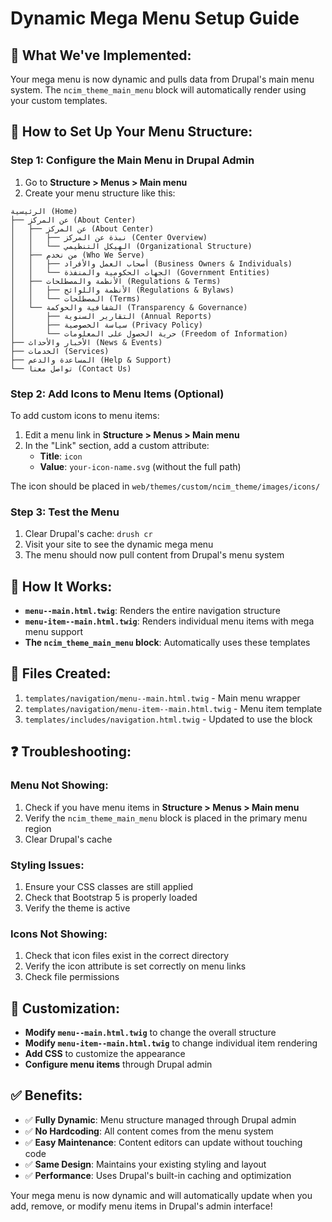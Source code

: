 # Dynamic Mega Menu Setup Guide

## 🎯 **What We've Implemented:**

Your mega menu is now dynamic and pulls data from Drupal's main menu system. The `ncim_theme_main_menu` block will automatically render using your custom templates.

## 🚀 **How to Set Up Your Menu Structure:**

### **Step 1: Configure the Main Menu in Drupal Admin**

1. Go to **Structure > Menus > Main menu**
2. Create your menu structure like this:

```
الرئيسية (Home)
├── عن المركز (About Center)
│   ├── عن المركز (About Center)
│   │   ├── نبذة عن المركز (Center Overview)
│   │   └── الهيكل التنظيمي (Organizational Structure)
│   ├── من نخدم (Who We Serve)
│   │   ├── أصحاب العمل والأفراد (Business Owners & Individuals)
│   │   └── الجهات الحكومية والمنفذة (Government Entities)
│   ├── الأنظمة والمصطلحات (Regulations & Terms)
│   │   ├── الأنظمة واللوائح (Regulations & Bylaws)
│   │   └── المصطلحات (Terms)
│   └── الشفافية والحوكمة (Transparency & Governance)
│       ├── التقارير السنوية (Annual Reports)
│       ├── سياسة الخصوصية (Privacy Policy)
│       └── حرية الحصول على المعلومات (Freedom of Information)
├── الأخبار والأحداث (News & Events)
├── الخدمات (Services)
├── المساعدة والدعم (Help & Support)
└── تواصل معنا (Contact Us)
```

### **Step 2: Add Icons to Menu Items (Optional)**

To add custom icons to menu items:

1. Edit a menu link in **Structure > Menus > Main menu**
2. In the "Link" section, add a custom attribute:
   - **Title**: `icon`
   - **Value**: `your-icon-name.svg` (without the full path)

The icon should be placed in `web/themes/custom/ncim_theme/images/icons/`

### **Step 3: Test the Menu**

1. Clear Drupal's cache: `drush cr`
2. Visit your site to see the dynamic mega menu
3. The menu should now pull content from Drupal's menu system

## 🔧 **How It Works:**

- **`menu--main.html.twig`**: Renders the entire navigation structure
- **`menu-item--main.html.twig`**: Renders individual menu items with mega menu support
- **The `ncim_theme_main_menu` block**: Automatically uses these templates

## 📁 **Files Created:**

1. `templates/navigation/menu--main.html.twig` - Main menu wrapper
2. `templates/navigation/menu-item--main.html.twig` - Menu item template
3. `templates/includes/navigation.html.twig` - Updated to use the block

## ❓ **Troubleshooting:**

### **Menu Not Showing:**
1. Check if you have menu items in **Structure > Menus > Main menu**
2. Verify the `ncim_theme_main_menu` block is placed in the primary menu region
3. Clear Drupal's cache

### **Styling Issues:**
1. Ensure your CSS classes are still applied
2. Check that Bootstrap 5 is properly loaded
3. Verify the theme is active

### **Icons Not Showing:**
1. Check that icon files exist in the correct directory
2. Verify the icon attribute is set correctly on menu links
3. Check file permissions

## 🎨 **Customization:**

- **Modify `menu--main.html.twig`** to change the overall structure
- **Modify `menu-item--main.html.twig`** to change individual item rendering
- **Add CSS** to customize the appearance
- **Configure menu items** through Drupal admin

## ✅ **Benefits:**

- ✅ **Fully Dynamic**: Menu structure managed through Drupal admin
- ✅ **No Hardcoding**: All content comes from the menu system
- ✅ **Easy Maintenance**: Content editors can update without touching code
- ✅ **Same Design**: Maintains your existing styling and layout
- ✅ **Performance**: Uses Drupal's built-in caching and optimization

Your mega menu is now dynamic and will automatically update when you add, remove, or modify menu items in Drupal's admin interface!
